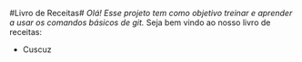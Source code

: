 #Livro de Receitas#
_Olá! Esse projeto tem como objetivo treinar e aprender a usar os comandos básicos de git._
Seja bem vindo ao nosso livro de receitas:
 - Cuscuz
